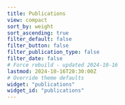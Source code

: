 ```yaml
---
title: Publications
view: compact
sort_by: weight
sort_ascending: true
filter_default: false
filter_button: false
filter_publication_type: false
filter_date: false
# Force rebuild - updated 2024-10-16
lastmod: 2024-10-16T20:30:00Z
# Override theme defaults
widget: "publications"
widget_id: "publications"
---
```

